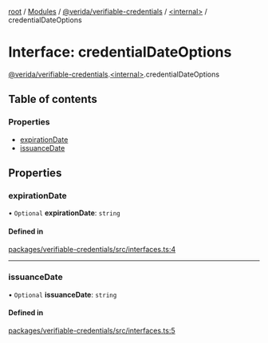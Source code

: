 [root](../README.md) / [Modules](../modules.md) / [@verida/verifiable-credentials](../modules/verida_verifiable_credentials.md) / [<internal\>](../modules/verida_verifiable_credentials._internal_.md) / credentialDateOptions

# Interface: credentialDateOptions

[@verida/verifiable-credentials](../modules/verida_verifiable_credentials.md).[<internal\>](../modules/verida_verifiable_credentials._internal_.md).credentialDateOptions

## Table of contents

### Properties

- [expirationDate](verida_verifiable_credentials._internal_.credentialDateOptions.md#expirationdate)
- [issuanceDate](verida_verifiable_credentials._internal_.credentialDateOptions.md#issuancedate)

## Properties

### expirationDate

• `Optional` **expirationDate**: `string`

#### Defined in

[packages/verifiable-credentials/src/interfaces.ts:4](https://github.com/verida/verida-js/blob/c03b336/packages/verifiable-credentials/src/interfaces.ts#L4)

___

### issuanceDate

• `Optional` **issuanceDate**: `string`

#### Defined in

[packages/verifiable-credentials/src/interfaces.ts:5](https://github.com/verida/verida-js/blob/c03b336/packages/verifiable-credentials/src/interfaces.ts#L5)
